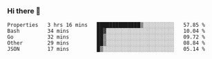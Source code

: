 ### Hi there 👋


<!--START_SECTION:waka-->
```text
Properties   3 hrs 16 mins   ██████████████▒░░░░░░░░░░   57.85 % 
Bash         34 mins         ██▓░░░░░░░░░░░░░░░░░░░░░░   10.04 % 
Go           32 mins         ██▒░░░░░░░░░░░░░░░░░░░░░░   09.72 % 
Other        29 mins         ██▒░░░░░░░░░░░░░░░░░░░░░░   08.84 % 
JSON         17 mins         █▒░░░░░░░░░░░░░░░░░░░░░░░   05.14 % 
```
<!--END_SECTION:waka-->

<!--
**ssrahul96/ssrahul96** is a ✨ _special_ ✨ repository because its `README.md` (this file) appears on your GitHub profile.

Here are some ideas to get you started:

- 🔭 I’m currently working on ...
- 🌱 I’m currently learning ...
- 👯 I’m looking to collaborate on ...
- 🤔 I’m looking for help with ...
- 💬 Ask me about ...
- 📫 How to reach me: ...
- 😄 Pronouns: ...
- ⚡ Fun fact: ...
-->
